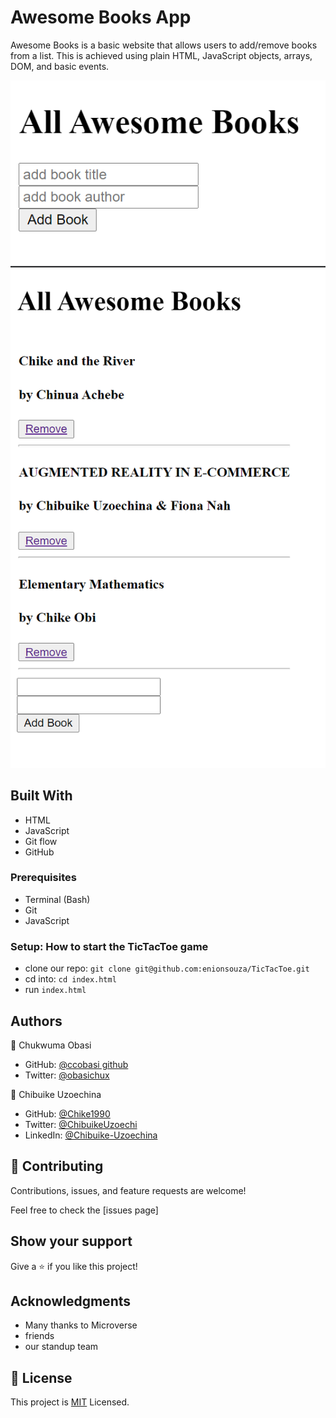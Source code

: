 # Awesome Books App

Awesome Books is a basic website that allows users to add/remove books from a list. This is achieved using plain HTML, JavaScript objects, arrays, DOM, and basic events.


![Screenshot](img\addBookUI.png)
![Screenshot](img\appPage.png)

## Built With

- HTML
- JavaScript
- Git flow
- GitHub

### Prerequisites

- Terminal (Bash)
- Git
- JavaScript

### Setup: How to start the TicTacToe game

- clone our repo: `git clone git@github.com:enionsouza/TicTacToe.git`
- cd into: `cd index.html`
- run `index.html`
## Authors

👤 Chukwuma Obasi

- GitHub: [@ccobasi github](https://github.com/eccobasi)
- Twitter: [@obasichux](https://twitter.com/obasichux)

👤 Chibuike Uzoechina

- GitHub: [@Chike1990](https://github.com/Chike1990)
- Twitter: [@ChibuikeUzoechi](https://twitter.com/ChibuikeUzoechi)
- LinkedIn: [@Chibuike-Uzoechina](https://www.linkedin.com/in/chibuike-uzoechina-630857102)

## 🤝 Contributing

Contributions, issues, and feature requests are welcome!

Feel free to check the [issues page]

## Show your support

Give a ⭐️ if you like this project!

## Acknowledgments

- Many thanks to Microverse
- friends
- our standup team

## 📝 License

This project is [MIT](LICENSE) Licensed.
